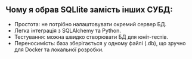 ## Чому я обрав SQLlite замість інших СУБД:

* Простота: не потрібно налаштовувати окремий сервер БД.
* Легка інтеграція з SQLAlchemy та Python.
* Тестування: можна швидко створювати БД для юніт-тестів.
* Переносимість: база зберігається у одному файлі (.db), що зручно для Docker та локальної розробки.